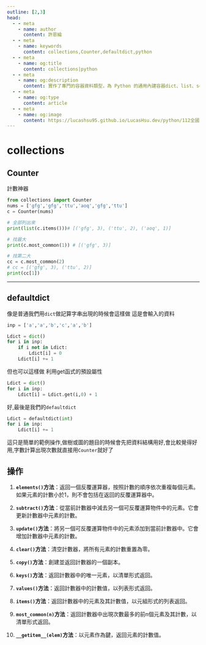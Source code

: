 ```yaml
---
outline: [2,3]
head:
  - - meta
    - name: author
      content: 許恩綸
  - - meta
    - name: keywords
      content: collections,Counter,defaultdict,python
  - - meta
    - name: og:title
      content: collections|python
  - - meta
    - name: og:description
      content: 實作了專門的容器資料類型，為 Python 的通用內建容器dict、list、set和tuple提供了替代方案
  - - meta
    - name: og:type
      content: article
  - - meta
    - name: og:image
      content: https://lucashsu95.github.io/LucasHsu.dev/python/112全國技藝競賽筆記/14-模組/components/collections.html
---
```

# collections

## Counter
計數神器

```python
from collections import Counter
nums = ['gfg','gfg','ttu','aoq','gfg','ttu']
c = Counter(nums)

# 全部列出來
print(list(c.items()))# [('gfg', 3), ('ttu', 2), ('aoq', 1)]

# 找最大
print(c.most_common(1)) # [('gfg', 3)]

# 找第二大
cc = c.most_common(2)
# cc = [('gfg', 3), ('ttu', 2)]
print(cc[1])
```

---

## defaultdict

像是普通我們用`dict`做記算字串出現的時候會這樣做
這是會輸入的資料
```python
inp = ['a','a','b','c','a','b']
```
```python
Ldict = dict()
for i in inp:
    if i not in Ldict:
        Ldict[i] = 0
    Ldict[i] += 1
```

但也可以這樣做
利用get函式的預設屬性
```python
Ldict = dict()
for i in inp:
    Ldict[i] = Ldict.get(i,0) + 1
```

好,最後是我們的`defaultdict`
```python
Ldict = defaultdict(int)
for i in inp:
    Ldict[i] += 1
```
這只是簡單的範例操作,做樹或圖的題目的時候會先把資料結構用好,會比較覺得好用,字數計算出現次數就直接用`Counter`就好了


## 操作

1. **`elements()`方法**：返回一個反覆運算器，按照計數的順序依次重複每個元素。如果元素的計數小於1，則不會包括在返回的反覆運算器中。

2. **`subtract()`方法**：從當前計數器中減去另一個可反覆運算物件中的元素。它會更新計數器中元素的計數。

3. **`update()`方法**：將另一個可反覆運算物件中的元素添加到當前計數器中。它會增加計數器中元素的計數。

4. **`clear()`方法**：清空計數器，將所有元素的計數重置為零。

5. **`copy()`方法**：創建並返回計數器的一個副本。

6. **`keys()`方法**：返回計數器中的唯一元素，以清單形式返回。

7. **`values()`方法**：返回計數器中的計數值，以列表形式返回。

8. **`items()`方法**：返回計數器中的元素及其計數值，以元組形式的列表返回。

9. **`most_common(n)`方法**：返回計數器中出現次數最多的前n個元素及其計數，以清單形式返回。

10. **`__getitem__(elem)`方法**：以元素作為鍵，返回元素的計數值。



